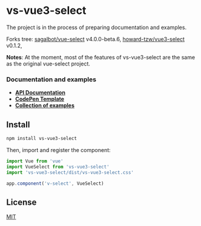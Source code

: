 # vs-vue3-select

The project is in the process of preparing documentation and examples.

Forks tree:
    [sagalbot/vue-select](https://github.com/sagalbot/vue-select) v4.0.0-beta.6,
    [howard-tzw/vue3-select](https://github.com/howard-tzw/vue3-select) v0.1.2,

**Notes**: At the moment, most of the features of vs-vue3-select are the same as
the original vue-select project.

### Documentation and examples

- **[API Documentation](https://vue3-select.va-soft.ru)**
- **[CodePen Template](https://codepen.io/vasoft/pen/JjxVrVM)**
- **[Collection of examples](https://codepen.io/collection/aMPBbR)**

## Install

```bash
npm install vs-vue3-select
```

Then, import and register the component:

```js
import Vue from 'vue'
import VueSelect from 'vs-vue3-select'
import 'vs-vue3-select/dist/vs-vue3-select.css'

app.component('v-select', VueSelect)
```

## License

[MIT](https://github.com/Voral/vs-vue3-select/blob/main/LICENSE.md)

